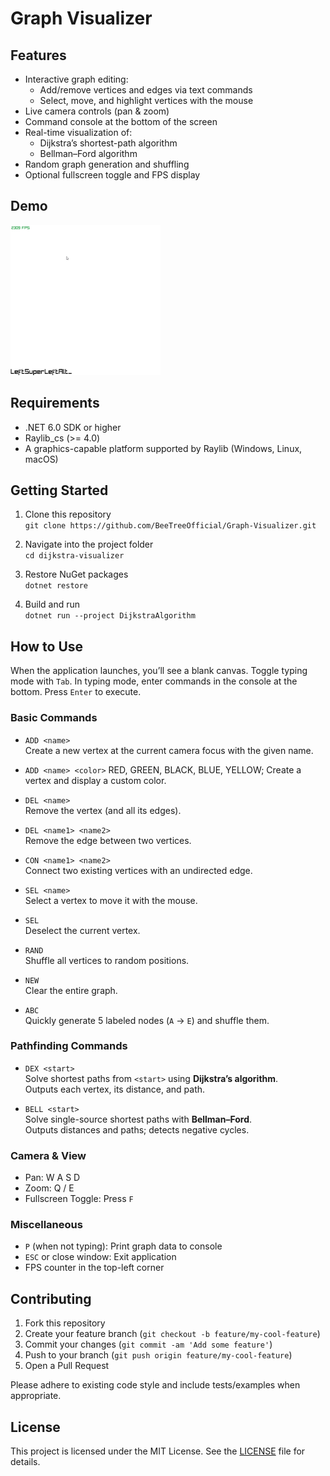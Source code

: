 # Graph Visualizer


## Features

- Interactive graph editing:
  - Add/remove vertices and edges via text commands
  - Select, move, and highlight vertices with the mouse
- Live camera controls (pan & zoom)
- Command console at the bottom of the screen
- Real-time visualization of:
  - Dijkstra’s shortest-path algorithm
  - Bellman–Ford algorithm
- Random graph generation and shuffling
- Optional fullscreen toggle and FPS display



## Demo

![Demo Screenshot](./RepoRelated/TimeLapse.gif)


## Requirements

- .NET 6.0 SDK or higher
- Raylib_cs (>= 4.0)
- A graphics-capable platform supported by Raylib (Windows, Linux, macOS)

## Getting Started

1. Clone this repository  
   `git clone https://github.com/BeeTreeOfficial/Graph-Visualizer.git`

2. Navigate into the project folder  
   `cd dijkstra-visualizer`

3. Restore NuGet packages  
   `dotnet restore`

4. Build and run  
   `dotnet run --project DijkstraAlgorithm`

## How to Use

When the application launches, you’ll see a blank canvas. Toggle typing mode with `Tab`. In typing mode, enter commands in the console at the bottom. Press `Enter` to execute.

### Basic Commands

- `ADD <name>`  
  Create a new vertex at the current camera focus with the given name.  
- `ADD <name> <color>` 
  RED,  GREEN, BLACK, BLUE, YELLOW;
  Create a vertex and display a custom color.

- `DEL <name>`  
  Remove the vertex (and all its edges).

- `DEL <name1> <name2>`  
  Remove the edge between two vertices.

- `CON <name1> <name2>`  
  Connect two existing vertices with an undirected edge.

- `SEL <name>`  
  Select a vertex to move it with the mouse.  
- `SEL`  
  Deselect the current vertex.

- `RAND`  
  Shuffle all vertices to random positions.

- `NEW`  
  Clear the entire graph.

- `ABC`  
  Quickly generate 5 labeled nodes (`A` → `E`) and shuffle them.

### Pathfinding Commands

- `DEX <start>`  
  Solve shortest paths from `<start>` using **Dijkstra’s algorithm**.  
  Outputs each vertex, its distance, and path.

- `BELL <start>`  
  Solve single-source shortest paths with **Bellman–Ford**.  
  Outputs distances and paths; detects negative cycles.

### Camera & View

- Pan: W A S D 
- Zoom: Q / E 
- Fullscreen Toggle: Press `F`

### Miscellaneous

- `P` (when not typing): Print graph data to console  
- `ESC` or close window: Exit application  
- FPS counter in the top-left corner  

## Contributing

1. Fork this repository  
2. Create your feature branch (`git checkout -b feature/my-cool-feature`)  
3. Commit your changes (`git commit -am 'Add some feature'`)  
4. Push to your branch (`git push origin feature/my-cool-feature`)  
5. Open a Pull Request

Please adhere to existing code style and include tests/examples when appropriate.

## License

This project is licensed under the MIT License. See the [LICENSE](LICENSE) file for details.
